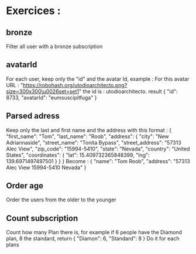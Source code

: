 # Exercices :

## bronze

Filter all user with a bronze subscription

## avatarId

For each user, keep only the "id" and the avatar Id, example :
For this avatar URL :
"https://robohash.org/utodioarchitecto.png?size=300x300\u0026set=set1"
the id is : utodioarchitecto.
result {
"id": 8733,
"avatarId": "eumsuscipitfuga"
}

## Parsed adress

Keep only the last and first name and the address with this format :
{
  "first_name": "Tom",
  "last_name": "Roob",
  "address": {
    "city": "New Adriannaside",
    "street_name": "Tonita Bypass",
    "street_address": "57313 Alec View",
    "zip_code": "15994-5410",
    "state": "Nevada",
    "country": "United States",
    "coordinates": { "lat": 15.409732365848399, "lng": 139.6971497497501 }
  }
}
Become : 
{
  "name": "Tom Roob",
  "address": "57313 Alec View 15994-5410 Nevada"
}

## Order age

Order the users from the older to the younger

## Count subscription 

Count how many Plan there is, for example if 6 people have the Diamond plan, 8 the standard, return
{
  "Diamon": 6,
  "Standard": 8
}
Do it for each plans